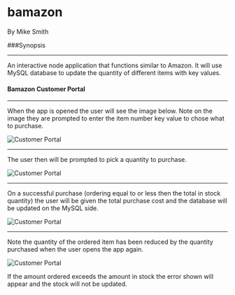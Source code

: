 # bamazon
By Mike Smith

###Synopsis
***
An interactive node application that functions similar to Amazon.  It will use MySQL database to update the quantity of different items with key values.

#### Bamazon Customer Portal
***
When the app is opened the user will see the image below.  Note on the image they are prompted to enter the item number key value to chose what to purchase.

![Customer Portal](Images/customer-view.png)

****

The user then will be prompted to pick a quantity to purchase.

![Customer Portal](Images/customer-view.png)

***
On a successful purchase (ordering equal to or less then the total in stock quantity) the user will be given the total purchase cost and the database will be updated on the MySQL side.

![Customer Portal](Images/customer-view.png)

***
Note the quantity of the ordered item has been reduced by the quantity purchased when the user opens the app again.

![Customer Portal](Images/customer-view.png)

If the amount ordered exceeds the amount in stock the error shown will appear and the stock will not be updated.                           
